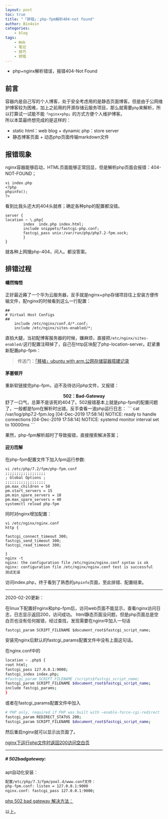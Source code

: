 ```yaml
---
layout: post
toc: true
title: "「排错」：php-fpm解析404-not found"
author: Bin4xin
categories:
    - blog
tags:
    - Web
    - 笔记
    - 技巧
    - 排错
---
```


* php+nginx解析错误，报错404-Not Found

## 前言
容器内是自己写的个人博客，处于安全考虑用的是静态页面博客。但是由于公网维护博客较为困难，加上之前用的开源存储云服务项目，那么就需要`php`来解析，所以打算试一试能不能`「nginx+php」`的方式方便个人维护博客。
<br>
所以本菜最终想完成的是这样的：

- static html：web blog + dynamic php：store server 
- 静态博客页面 + 动态php页面传输markdown文件


## 报错现象
nginx容器能够启动，HTML页面能够正常回显，但是解析php页面会报错：404-NOT-FOUND；
```
vi index.php
<?php
phpinfo();
?>
```
看到比我头还大的404头就疼；确定各种php的配置都没错。
```
server {
location ~ \.php{
	    index  indx.php index.html;
	    include snippets/fastcgi-php.conf;
	    fastcgi_pass unix:/var/run/php/php7.2-fpm.sock;
		}
}
```
就各种上网搜php-404，问人。都没答案。

## 排错过程

#### 幡然悔悟
正好最近薅了一个华为云服务器，反手就是nginx+php存储项目往上安装方便传输文件，配nginx的时候看到这么一行配置：
```
##
# Virtual Host Configs
##
	include /etc/nginx/conf.d/*.conf;
	include /etc/nginx/sites-enabled/*;
```
直拍大腿，当初配博客服务器的时候，嫌麻烦，直接把`/etc/nginx/sites-enabled/`这行配置注释掉了，自己在http区块配了php-location-server。赶紧重新配置php-fpm：

> 传送门：[「移植」ubuntu with arm.公网存储容器搭建记录](/blog/2019/Ubuntu/with/arm/)

#### 茅塞顿开

重新软链接完php-fpm，迫不及待访问php文件，又报错：
<center><strong>502：Bad-Gateway</strong></center>
舒了一口气，总算不是该死的404了。502报错基本上就是php-fpm的配置问题了，一般都是fpm在解析时出错。反手查看一波php运行日志：
```
cat /var/log/php7.2-fpm.log
[04-Dec-2019 17:58:14] NOTICE: ready to handle connections
[04-Dec-2019 17:58:14] NOTICE: systemd monitor interval set to 10000ms
```

果然，php-fpm解析超时了导致报错，直接搜索解决答案；

#### 迎刃而解

在php-fpm配置文件下加入fpm运行参数:
```
vi /etc/php/7.2/fpm/php-fpm.conf
;;;;;;;;;;;;;;;;;;
; Global Options ;
;;;;;;;;;;;;;;;;;;
pm.max_children = 50
pm.start_servers = 15
pm.min_spare_servers = 10
pm.max_spare_servers = 40 
systemctl reload php-fpm
```


同时对nginx增加配置：

```
vi /etc/nginx/nginx.conf
http {

fastcgi_connect_timeout 300;
fastcgi_send_timeout 300;
fastcgi_read_timeout 300;

} 
nginx -t
nginx: the configuration file /etc/nginx/nginx.conf syntax is ok
nginx: configuration file /etc/nginx/nginx.conf test is successful
测试无误
```

访问index.php，终于看到了熟悉的`phpinfo`页面，至此排错、配置结束。

---

2020-02-20更新：

在linux下配置好nginx和php-fpm后，访问web页面不能显示，查看nginx访问日志，日志显示返回200，访问成功。
html静态页面没问题，但是php页面总是空白页也没有任何报错，经过查找，发现需要在nginx中加入一句话
```
fastcgi_param SCRIPT_FILENAME $document_root$fastcgi_script_name;
```
安装完nginx后默认的fastcgi_params配置文件中没有上面这句话。

在nginx.conf中的
```bash
location ~ .php$ {
root html;
fastcgi_pass 127.0.0.1:9000;
fastcgi_index index.php;
#fastcgi_param SCRIPT_FILENAME /scripts$fastcgi_script_name;
fastcgi_param SCRIPT_FILENAME $document_root$fastcgi_script_name;
include fastcgi_params;
}
```
或者在fastcgi_params配置文件中加入
```bash
# PHP only, required if PHP was built with –enable-force-cgi-redirect
fastcgi_param REDIRECT_STATUS 200;
fastcgi_param SCRIPT_FILENAME $document_root$fastcgi_script_name;
```
然后重启nginx就可以显示出页面了。

[nginx下运行php文件时返回200访问空白页](https://blog.csdn.net/xkweiguang/article/details/52795166)

---
##### # 502badgateway:

apt自动化安装：
```bash
配置/etc/php/7.3/fpm/pool.d/www.conf文件：
php-fpm.conf: listen = 127.0.0.1:9000
nginx.conf: fastcgi_pass 127.0.0.1:9000;
```

[php 502 bad gateway 解决方法：](https://blog.csdn.net/ucmir183/article/details/80240112)

以上。